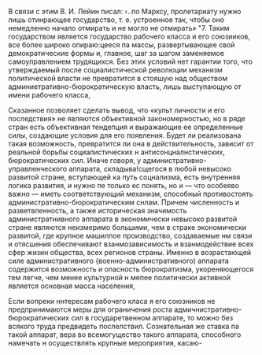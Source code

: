 В связи с этим В. И. Лейин писал: ‹..по Марксу, пролетариату нужно лишь отинрающее государство, т. е. устроенное так, чтобы оно немедленно начало отмирать и не могло не отмирать» "7. Таким государством является государство рабочего класса и его союзииков, все более широко опираю:цееся па массы, развертывающее свой демократические формы и, главное, шаг за шагом заменяемое самоуправлением трудящихся. Без этих условий нет гарантии того, что утверждаемый после социалистической революции механизм политической власти не превратится в стояшую над обществом админиетративно-бюрократическую власть, лишь выступающую от имени рабочего класса,

Сказанное позволяет сделать вывод, что «культ личности и его последствия» не являются объективной закономерностью, но в ряде стран есть объективная тендепция и выражающие ее определенные силы, создающие условия для его появления. Будет ли реализована такая возможность, превратится ли она в действительность, зависит от реальной борьбы социалистических н антисонцналнстических, бюрократических сил. Иначе говоря, у административно-управленческого аппарата, складыва!сщегося в любой невысоко развитой стране, вступающей ка путь соцнализма, есть внутренняя логика развития, и нужно пе только ес понять, но и — что особеяво важно — иметь соответствующий механизм, способный противостоять административно-бюрократическим снлам. Причем численность и разветвленность, а также историческая значимость администратнивного аппарата в экономически невысоко развитой стране являются неизмеримо большими, чем в страке экономически развитой, где крупное машилпое производство, создаваемые нм связи и отясшения обеспечивают взанмозависимость и взанмодействие всех сфер жизин общества, всех регионов страны. Именно в возрастающей силе административного {военно-административного) аппарата содержится возможность и опасность бюрократизма, укореняющегося тем легче, чем менее культурной н мепее политически активной является основная масса населения,

Если вопреки ннтересам рабочего класа я его союзников не предпринимаются меры для ограничения роста адмичнистративно-бюрократических сил в государетвенном аппарате, то можно без всякого труда предвидеть послелствил. Сознательная же ставка па такой аппарат, вера во всемогущество такого аппарата, способного намечать н осуществлять крупные мероприятия, касаю-
